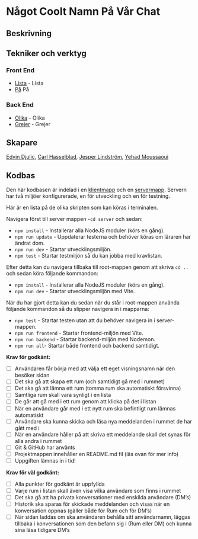 # Något Coolt Namn På Vår Chat

## Beskrivning

## Tekniker och verktyg

### Front End

- [Lista](https://) - Lista
- [På](https://) På

### Back End

- [Olika](https://) - Olika
- [Grejer](https://) - Grejer

## Skapare

[Edvin Djulic](https://github.com/Edvindjulic), [Carl Hasselblad](https://github.com/lysmac), [Jesper Lindström](https://github.com/Jesper-Lindstrom), [Yehad Moussaoui](https://github.com/ye-mou)

## Kodbas

Den här kodbasen är indelad i en [klientmapp](./client/) och en [servermapp](./server/).
Servern har två miljöer konfigurerade, en för utveckling och en för testning.

Här är en lista på de olika skripten som kan köras i terminalen.

Navigera först till server mappen -`cd server` och sedan:

- `npm install` - Installerar alla NodeJS moduler (körs en gång).
- `npm run update` - Uppdaterar testerna och behöver köras om läraren har ändrat dom.
- `npm run dev` - Startar utvecklingsmiljön.
- `npm test` - Startar testmiljön så du kan jobba med kravlistan.

Efter detta kan du navigera tillbaka till root-mappen genom att skriva `cd ..` och sedan köra följande kommandon:

- `npm install` - Installerar alla NodeJS moduler (körs en gång).
- `npm run dev` - Startar utvecklingsmiljön med Vite.

När du har gjort detta kan du sedan när du står i root-mappen använda följande kommandon så du slipper navigera in i mapparna:

- `npm test` - Startar testen utan att du behöver navigera in i server-mappen.
- `npm run frontend` - Startar frontend-miljön med Vite.
- `npm run backend` - Startar backend-miljön med Nodemon.
- `npm run all`- Startar både frontend och backend samtidigt.

**Krav för godkänt:**

- [ ] Användaren får börja med att välja ett eget visningsnamn när den besöker sidan
- [ ] Det ska gå att skapa ett rum (och samtidigt gå med i rummet)
- [ ] Det ska gå att lämna ett rum (tomma rum ska automatiskt försvinna)
- [ ] Samtliga rum skall vara synligt i en lista
- [ ] De går att gå med i ett rum genom att klicka på det i listan
- [ ] När en användare går med i ett nytt rum ska befintligt rum lämnas automatiskt
- [ ] Användare ska kunna skicka och läsa nya meddelanden i rummet de har gått med i
- [ ] När en användare håller på att skriva ett meddelande skall det synas för alla andra i rummet
- [ ] Git & GitHub har använts
- [ ] Projektmappen innehåller en README.md fil (läs ovan för mer info)
- [ ] Uppgiften lämnas in i tid!

**Krav för väl godkänt:**

- [ ] Alla punkter för godkänt är uppfyllda
- [ ] Varje rum i listan skall även visa vilka användare som finns i rummet
- [ ] Det ska gå att ha privata konversationer med enskilda användare (DM’s)
- [ ] Historik ska sparas för skickade meddelanden och visas när en konversation öppnas (gäller både för Rum och för DM’s)
- [ ] När sidan laddas om ska användaren behålla sitt användarnamn, läggas tillbaka i konversationen som den befann sig i (Rum eller DM) och kunna sina läsa tidigare DM’s
